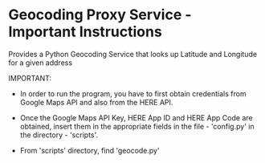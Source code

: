 # Geocoding Proxy Service - Important Instructions
Provides a Python Geocoding Service that looks up Latitude and Longitude for a given address

IMPORTANT:

   * In order to run the program, you have to first obtain credentials from Google Maps API and also from the HERE API.
   * Once the Google Maps API Key, HERE App ID and HERE App Code are obtained, insert them in the appropriate fields in the file - 'config.py' in the directory - 'scripts'.

* From 'scripts' directory, find 'geocode.py'
